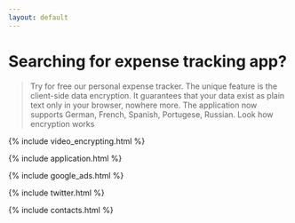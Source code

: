 ```yaml
---
layout: default
---
```


# Searching for expense tracking app?

> Try for free our personal expense tracker. The unique feature is the client-side data encryption. It guarantees that your data exist as plain text only in your browser, nowhere more. The application now supports German, French, Spanish, Portugese, Russian.
Look how encryption works

{% include video_encrypting.html %}

{% include application.html %}

{% include google_ads.html %}

{% include twitter.html %}

{% include contacts.html %}
